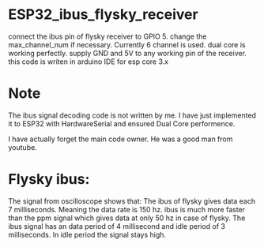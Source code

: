 # ESP32_ibus_flysky_receiver
connect the ibus pin of flysky receiver to GPIO 5.
change the max_channel_num if necessary. Currently 6 channel is used.
dual core is working perfectly.
supply GND and 5V to any working pin of the receiver.
this code is writen in arduino IDE for esp core 3.x

# Note
The ibus signal decoding code is not written by me. I have just implemented it to ESP32 with HardwareSerial and ensured Dual Core performence.

I have actually forget the main code owner. He was a good man from youtube.


# Flysky ibus:
The signal from oscilloscope shows that:
The ibus of flysky gives data each 7 milliseconds. Meaning the data rate is 150 hz. ibus is much more faster than the ppm signal which gives data at only 50 hz in case of flysky.
The ibus signal has an data period of 4 millisecond and idle period of 3 milliseconds. In idle period the signal stays high. 
